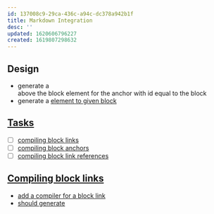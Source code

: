 ```yaml
---
id: 137008c9-29ca-436c-a94c-dc378a942b1f
title: Markdown Integration
desc: ''
updated: 1620606796227
created: 1619807298632
---
```



## Design
- generate a <div> above the block element for the anchor with id equal to the block
- generate a <a href="#id"> element to given block 

## Tasks
- [ ] compiling block links
- [ ] compiling block anchors
- [ ] compiling block link references

## Compiling block links
- add a compiler for a block link
- should generate

